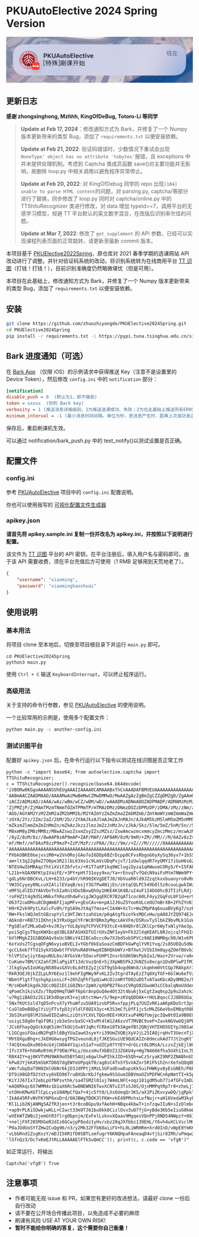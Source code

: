 # PKUAutoElective 2024 Spring Version

![Start-Elective](./assets/bark-notification.jpeg)

## 更新日志

**感谢 zhongxinghong, Mzhhh, KingOfDeBug, Totoro-Li 等同学**

> **Update at Feb 17, 2024**：修改通知方式为 Bark，并修复了一个 Numpy 版本更新带来的类型 Bug，添加了 `requirements.txt` 以便安装依赖。
>
> **Update at Feb 21, 2022**: 验证码错误时，少数情况下重试会出现`NoneType' object has no attribute 'tobytes'`报错，且 exceptions 中并未提供处理机制。考虑到 Captcha 类成员函数 save()对主要功能并无影响，故删除 loop.py 中相关调用以避免程序异常停止。
>
> **Update at Feb 20, 2022**: 对 KingOfDebug 同学的 repo 出现`[104] unable to parse HTML content`的问题，对 parsing.py, captcha/等部分进行了替换，同步修改了 loop.py
> 同时对 captcha/online.py 中的 TTShituRecognizer 类进行修改，对 data 增加 typeid==7，调用平台的无感学习模型，规避 TT 平台默认的英文数字混合，在改版后识别率欠佳的问题。
>
> **Update at Mar 7, 2022**: 修改了 `get_supplement` 的 API 参数，已经可以实现课程列表页面的正常跳转，请更新至最新 commit 版本。

本项目基于 [PKUElective2022Spring](https://github.com/Totoro-Li/PKUElective2022Spring)，原仓库对 2021 春季学期的选课网站 API 改动进行了调整。并针对验证码系统的改动，将识别系统转为在线商用平台 [TT 识图](http://www.ttshitu.com)（打钱！打钱！），目前识别准确度仍然略微堪忧（但是可用）。

本项目在此基础上，修改通知方式为 Bark，并修复了一个 Numpy 版本更新带来的类型 Bug，添加了 `requirements.txt` 以便安装依赖。

## 安装

```bash
git clone https://github.com/zhuozhiyongde/PKUElective2024Spring.git
cd PKUElective2024Spring
pip install -r requirements.txt -i https://pypi.tuna.tsinghua.edu.cn/simple
```

## Bark 进度通知（可选）

在 [Bark App](https://bark.day.app/) （仅限 iOS）的示例请求中获得推送 Key（注意不是设置里的 Device Token），然后修改 `config.ini` 中的 `notification` 部分：

```ini
[notification]
disable_push = 0  (默认为1，即不接收)
token = xxxxx  (你的 Bark key)
verbosity = 1 (推送消息详细级别，1为推送选课成功、失败；2为在此基础上推送所有ERROR类型消息)
minimum_interval = -1 (最小消息时间间隔，单位为秒，若消息产生时，距离上次成功发送不足这一时间，则取消发送。-1为不设置)
```

保存后，重启刷课机生效。

可以通过 notification/bark_push.py 中的 test_notify()以测试设置是否正确。

## 配置文件

### config.ini

参考 [PKUAutoElective](https://github.com/zhongxinghong/PKUAutoElective) 项目中的 `config.ini` 配置说明。

你也可以使用我写的 [可视化配置文件生成器](https://docs.arthals.ink/docs/pku-auto-elective)

### apikey.json

**请首先将 apikey.sample.ini 复制一份并改名为 apikey.ini，并按照以下说明进行配置。**

该文件为 [TT 识图](http://www.ttshitu.com) 平台的 API 密钥，在平台注册后，填入用户名与密码即可。由于该 API 需要收费，须在平台充值后方可使用（1 RMB 足够用到天荒地老了）。

```json
{
    "username": "xiaoming",
    "password": "xiaominghaoshuai"
}
```

## 使用说明

### 基本用法

将项目 clone 至本地后，切换至项目根目录下并运行 `main.py` 即可。

```
cd PKUElective2024Spring
python3 main.py
```

使用 `Ctrl + C` 输送 `KeyboardInterrupt`，可以终止程序运行。

### 高级用法

关于支持的命令行参数，参见 [PKUAutoElective](https://github.com/zhongxinghong/PKUAutoElective) 的使用说明。

一个比较常用的示例是，使用多个配置文件：

```bash
python main.py -c another-config.ini
```

### 测试识图平台

配置好 `apikey.json` 后，在命令行运行以下指令以测试在线识图是否正常工作

```
python -c "import base64; from autoelective.captcha import TTShituRecognizer;
c = TTShituRecognizer().recognize(base64.b64decode(
'iVBORw0KGgoAAAANSUhEUgAAAIIAAAA0CAMAAABxThCnAAADAFBMVEUAAAAAAAAAAAAAAAAAAAAAAAAAAAAAAAAAAAAAAAAAAAAz'
'AABmAACZAADMAAD/AAAAMwAzMwBmMwCZMwDMMwD/MwAAZgAzZgBmZgCZZgDMZgD/ZgAAmQAzmQBmmQCZmQDMmQD/mQAAzAAzzABm'
'zACZzADMzAD/zAAA/wAz/wBm/wCZ/wDM/wD//wAAADMzADNmADOZADPMADP/ADMAMzMzMzNmMzOZMzPMMzP/MzMAZjMzZjNmZjOZ'
'ZjPMZjP/ZjMAmTMzmTNmmTOZmTPMmTP/mTMAzDMzzDNmzDOZzDPMzDP/zDMA/zMz/zNm/zOZ/zPM/zP//zMAAGYzAGZmAGaZAGbM'
'AGb/AGYAM2YzM2ZmM2aZM2bMM2b/M2YAZmYzZmZmZmaZZmbMZmb/ZmYAmWYzmWZmmWaZmWbMmWb/mWYAzGYzzGZmzGaZzGbMzGb/'
'zGYA/2Yz/2Zm/2aZ/2bM/2b//2YAAJkzAJlmAJmZAJnMAJn/AJkAM5kzM5lmM5mZM5nMM5n/M5kAZpkzZplmZpmZZpnMZpn/ZpkA'
'mZkzmZlmmZmZmZnMmZn/mZkAzJkzzJlmzJmZzJnMzJn/zJkA/5kz/5lm/5mZ/5nM/5n//5kAAMwzAMxmAMyZAMzMAMz/AMwAM8wz'
'M8xmM8yZM8zMM8z/M8wAZswzZsxmZsyZZszMZsz/ZswAmcwzmcxmmcyZmczMmcz/mcwAzMwzzMxmzMyZzMzMzMz/zMwA/8wz/8xm'
'/8yZ/8zM/8z//8wAAP8zAP9mAP+ZAP/MAP//AP8AM/8zM/9mM/+ZM//MM///M/8AZv8zZv9mZv+ZZv/MZv//Zv8Amf8zmf9mmf+Z'
'mf/Mmf//mf8AzP8zzP9mzP+ZzP/MzP//zP8A//8z//9m//+Z///M//////8AAAAAAAAAAAAAAAAAAAAAAAAAAAAAAAAAAAAAAAAA'
'AAAAAAAAAAAAAAAAAAAAAAAAAAAAAAAAAAAAAAAAAAAAAAAAAAAAAAAAAAAAAAAAAAAAAAAAAAAAAAACP6ykAAAOH0lEQVR4nJWZ'
'PXbkOBKE6bejvsiM0+w2VnORojGAo7oI6DDp6BZrDcpp0CFvsRbgoG6yXySq36yx7+1bSS3VD4tIREZGRqKnetX/76eYvkKM//lT'
'am+lt3q22g8eZ7O0pe3R21lbL63Xo1c9LmVcUDqPxjvT/1zUwlqqdR7nyOMY17iGuH6s6Z7WLUXjb0zb8UYAVpez9p3VX1+hGq8Q'
'NTEU4wIbMRAqz7htiXViFZ6fvtx/+R1T7aXP1kq9WClugiDyza1qKWwsmCORy5/F+I5FAbBmiwYOFvtqbHmvbCI/aiOeRkglv1t9'
'L21b+kQAXNFKtp1VaiFE/+3PY+pHt731oyy9xo/Ya+rEnvqTvfQdcN9aiFsMtm7NWm9PY++Fq+71PQqH/qPvv7W+W1kCEZ7cPf7k'
'gdLy6NrDBCKvL/LH+8233/p4bY/hR90IKVgDETJ8/XbVuaR0ld9JZzqtkxxbuanyro0vRnRrByWerLUCo25Y5qXUcluEv924hGX4'
'VW3SCyyey0NLcuXIAlilEVaqB/esjY3G7PwAN1jEn/zktqCQLPC549bOlSz0couLgwkIWzuXgxUTW32SCkVanq0TzpG3aiA+wTcB'
'eMFSLdlEDJYAkVbnTn5Ia0n1XDo5BxwQhOy1HKE4K1K4B/uI4uF1I4DG0hcBJTIiFLRdj+e9WglsupQOBftePAu8QUU4/mDiyw1y'
'roFHZ1t4g9dSLHNkxfhRoz0hdwFvigJWJgqERCR7B2qAT1coc60LF4yy2GqFoL0F1d+er9gfBkR9AfdKDC11KkLcKCrcYqsRM8Aq'
'O63f2cwOMsu8CDgWm6FIjapMFv+gEoCAv+m+pA12J6uZ5YooKULceOU7mBrXB+2FhZYnK3NjgQK+RRXBRvMhuA7tOC+xKzYLpc7W'
'H9rKZvk9PytLXalcFu9h/YgSA9eJtAq7fmxa+CIA4W+XcTc+WuZMpPAq6ouaBVyKg7/ozE5KFIILB+XKymQixqrLuCuQF6ekldUe'
'RW+FkslWQJmStGBzvpYzlz3HTJWctzahUim/p6qAtgfbioYksMQCvHw/pA88JYZQ974EJeIJ6JKDc13NeSEQkNYyr6oIe9TO37on'
'Abkn0r+RB731IKhnjk3YRxUgpCYFrWcBYBRm3yMqciAkVFm/DSRuvTySlbkZ9bvMLk1GsW2RBRRC575bvm7iw28GPZyTgMQWvvTe'
'PgSBlef2MLaOaD+kvJRJyrYUL8pVqfCPVVCF93tcE+k9HQhr0lZKlCpr6WyTxNlyYAe3p/jY3qGL3UTrLanucqpzS7V8UgHdDth4'
'pxiSgCgsT9qsKWXbcqU3BLEAFASHXOTUIrUXvZNFIeyU+Fk32lXqKEAFL6RJojcqlFhQImjNWhvoNYEQ6RCdYC1uK3hSD5ICJYMN'
'bVlMMgkZIGSBQDAQv9xUcSBKsY4IIBCaOccc0w7XJbdSob5PVCz9AE10NM0gc90/W1v6PEBYDm6mJK1xqwf32ecVUpl4HlsUY+Ao'
'6xYxUs2TCgsqOFgN6vyioBVELIvYGbf0kEaSoazCmBDFkGwPqlYVR1Yvq/2s85UEQu5dNaHLwKMSOdxabJYsBdolvbe0T0Coz+Ie'
'gcCL6ob7fTd1SykXSQwbtfFVGhuRA8VHwp8IBHQkbWYz+BfXwtJVIbIXm0qyqZOmfBUvb3pCn3jprSWlIupe+zeiokCX4BaBWEsi'
'hlVP1Cwjiyt6apuNUL6x/AYGxVAr5OacvFUHPtZnsrbS86SWsPpbIa1/Waz+2Vrva/ra6e9SirR6jacqBlFVWhlWigif6pdt4GEu'
'CuKumv7BM/CX2ahfZRlaPgi8T13dcVuzQnE+5j3XpWBSPk2JkNZSs8ecgn1DxBPlwPIfMIObnQkn04+TXnBVbwzu0aKWzzyOYipX'
'JlkgSywSIoUKqyNS80asGXVc6LddtEZy2jCGT9gSb4ogd6Wn8/ikqmhm0VtCGp7RAkpXr3le03rengQANa39SZ9MNAhsyoosiDVJ'
'RkR3OEJ0jkZZLpLRY6Eoz1l9ehFIgMWy9FvKL2Zv3tgrdTAyEzZ7q0XyTGF+6GlWu6eTVzUoykaGaSGPPJSHQjGkC1UVeeN+McNk'
'NbmtPlgtf7qshgkpiosLcF+26hZqFhfSpQiwHcDJzmRYTO02uD5TvATaoKbcADy0M82e/ko3FgoXWvoNBNQzgj7A547wQ52GRrjN'
'M/sHDeR1kgdkJQCc0QZ1ECiGOZNsr2pWX/qXQPB2T6ozCVRgO82GwaW3iCCbalqNaUddenEL/9hQvc1jSN4ckNjiAlEThBB9oToh'
'qPomCh1kzsXZv/T8pQ9HqTUWFf6pGrAnpQuQ4e4Ot32t4bu6j5xCgtZaq0sp2p9u2ahzk3jkdSPEcLvEC1CoF6VR77MEZe82SRXg'
'u7Rg1iBAO3z2G11K5dDqezK3+ajsKtctHw+/S/9ep+zKVqQDOAk+rHULBqocCJJ8D6UGajL1ZUEoiM/CAh4Yex9jECfsa5d94k0S'
'SNxfKUtSsld7qD5nPcvX7yYhuWfzuSUA91zsbP5RvxfppjPLq7UUZvRKiaAKpKDo5rt3pyDHYpqHSEJRvhCordwm9XLmBJZuCzt/'
'CuOlbDeB8DglYiUjFTsfpD3jVldlF8OIX3yc+K3S3mCfLOfF1jc5cMkZG6eVbxEM8qtR8bWNLqH2634RgYKO4IYmIZYzrbFPpinP'
'3bSIKaYQ8lMJSGwOIDZaHsLziQYsYCXVLTQGn9EE+VKXtxuP4MQfUmjpcIQw0tOIa9B0EGnveMjlnCm1qdr5u+zcY/glFi8IgbrD'
'usiyL58g0xfqGf9Rijzb3eSncbaSC+k5sMt4lW1246zvVT7MVBC9veP+ZavkNGVwUQj8PBiEpvtMAlD0ZodxUdX0G3f9KVGgXNup'
'JCs6FhayQgOckXqK5iHnTkOUjGvAYJqRcfCRkm10Tb3AgmfBt2QNjVHTEHO5OIYpJ98SaOKjbWsWc3sGohobAZh6wPxUMqXOw2iR'
'L1GCgoiFOaidN2PqEhl6BgYUaZawd3syeYri39UmZVQBjXyVJjL25IAQjrqHvT3UecnTjXEH22lvy6zZrbhXaTwOmu20iN1XqXV+'
'MVtDXguBhg+cJkEHG6wsygTPG2veundL8jfJKESGuiUE9QdCAIZn8dmcukAd77Jt2ngKtTO1qKsLBK08EcVo51qY+ZgPA6byT3lA'
'f4CQtmuQku0654cG4jCHOA4Y1qixS1aT+odZCp97YYEY+drGLct0LOMsA/LczvZjkEjl8GA0K1qeLPYfJILSlM8FW4Jc8iazuzMd'
'IfctXT6+hXmRoRtHLP79EW/PkLy/UozxHufXbBVZ3JZGKU4y+Hg7N4666fha5UXh1InL7DiCqk7j4+OHaZKun1FzEz2XqIpYsI5l'
'R0X4IY+qj0KVTVMd9WA9oO5BY5AUjx6qwlhwPIhkJID+65Qh+wCzSryaKI9NP2ZNABhnUXzVaIhaM3wxfNt7mWfEypL9Wj9tOWuW'
'kPw8JYjkK45mSbKTD6Q7dgEWYeUPpqkT0/ag8sC4TnSY5vVAZnr5R1Fhih2nrXefoQOq8BM+k0xa3sm8/1BLnek1TdK0bvZPLc9s'
'xWcfubpDaT9N9ZmlO6Nr6kjD3JdPPtjXMzLSUFadEvwDupsKk5uiFHWKyx8yEsGNEh/P6E67Q2MdPwWdWhQ/QhNuY6rXXP46MTAZ'
'DT9i08GDfD2tUtvy6VED96TruBXUbrKbJfgkmw9SSGumIDBVmoOZVPDFWCn6pNmtTI+k5p/2J3j4gd8xTvjGtyz4oT6m1ahRJ3x1'
'KiYJJ67Ix72ebLpUfNPsvthk/sa4TGM2l01uj7W4mLNFC+oqz181gdM5ub77i4fGFvImDZOa+Tg3RPd0tss86UxGKciO2NMTp2lo'
'm4Q0Rkqc6X7WMM4v1b1aX6Rc5w0NEWNI6TwvXCNTuI3TsSJ0S/OjnMMPqtRpTr0+zheLj7N+WCOAq6LyQ7WuAx/0K049XU+GMh1I'
'otOHnKMwXGTlCpLcyo10AMpCfQaf+4jc5ft0/LXs6UeqQr3KS/aX1PiZKxvywDQ/jgRpkla1ob0KUv6TRH9j01Gy9JcOJLgM4cGp'
'IkA645RFvNVFKYNP6xuDrd/6HJBWgTDOK3lFKW+vkE49PMchsLefNojr+aH16VedaM3kyk++cGeFYUp4JjkhPvfkH1MPeDAAcNvP'
'Rl1Lib2NjANMgSAZfR3jen+t3r0coBGpu9xfAehH+NBqx4kbwT+in7zqwIIuN+sIzDlmbozffVDdyT7mxNNJM9LH/WxEy7euRf1o'
'+ap9rPLKi5DwkjwHLL+CIwct33m9TJ61buOkk0CizlOsv3uO7fjG+yBde3Kb5eIiuG0kmLm09F5/mQ4Ze/brDH3lZXDV+6/Pek6U'
'wVEkWTZWBz2jemGtR3flrgObpnjm/ExFelLsknvXQaav9MgqesVQnPPj0ND54NWpzY+86IVBGv+sMHPC6h2dJsSgM+injqVeU1NZ'
'+neljFXF285MXGeR2dIz6GCwjpP8odz1yHv/xbz20qJXfbbz139EHL/Y6vh4uXCLVsclMm42+928iP6oOgZt7zNTR29v7T4myiSF'
'P0aJOdUoSYfZHw2CuQg96/n3/y2Mk32Ffb60aiiFV+hL0LiWRHRm+Xrd0InD/vWpE0YmKKZ2zJ8wZSSNzE+q6bEV/58ZP10XTPYi'
'vLbbRnd1ZsgKvzY/mDJI50R1fD0SBTLxmfugrY6KNQHpaFAneaqD4vYjSir8IMh/uPmqw23XMPMc+DaPWv6uBueHA+2LOlXLKMnj'
'lSfnQz3/Dc7xKmEJtRLLAAAAAElFTkSuQmCC')); print(c, c.code == 'vfg8')"
```

如正常运行，将输出

```
Captcha('vfg8') True
```

## 注意事项

-   作者可能无视 issue 和 PR，如果您有更好的改进想法，请最好 clone 一份后自行改动
-   请不要在公开场合传播此项目，以免造成不必要的麻烦
-   刷课有风险 USE AT YOUR OWN RISK!
-   **暂时不能给你明确的答复，这个需要你自己衡量！**
